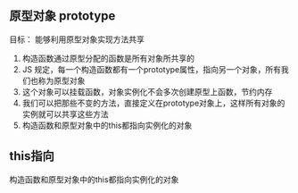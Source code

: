 ## 原型对象 prototype

目标： 能够利用原型对象实现方法共享

1) 构造函数通过原型分配的函数是所有对象所共享的
2) JS 规定，每一个构造函数都有一个prototype属性，指向另一个对象，所有我们也称为原型对象
3) 这个对象可以挂载函数，对象实例化不会多次创建原型上函数，节约内存
4) 我们可以把那些不变的方法，直接定义在prototype对象上，这样所有对象的实例就可以共享这些方法
5) 构造函数和原型对象中的this都指向实例化的对象

## this指向

构造函数和原型对象中的this都指向实例化的对象
